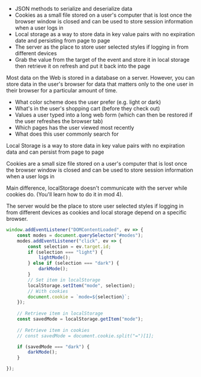 - JSON methods to serialize and deserialize data
- Cookies as a small file stored on a user's computer that is lost once the browser window is closed and can be used to store session information when a user logs in 
- Local storage as a way to store data in key value pairs with no expiration date and persisting from page to page
- The server as the place to store user selected styles if logging in from different devices 
- Grab the value from the target of the event and store it in local storage then retrieve it on refresh and put it back into the page

Most data on the Web is stored in a database on a server. However, 
you can store data in the user's browser for data that 
matters only to the one user in their browser for a particular amount of
time.

- What color scheme does the user prefer (e.g. light or dark)
- What's in the user's shopping cart (before they check out)
- Values a user typed into a long web form (which can then be restored if the user refreshes the browser tab)
- Which pages has the user viewed most recently
- What does this user commonly search for

Local Storage is a way to store data in key value pairs with no
expiration data and can persist from page to page

Cookies are a small size file stored on a user's computer that is lost once the browser window is closed and can be used to store session information when a user logs in 

Main difference, localStorage doesn't communicate with the server while cookies do. (You'll learn how to do it in mod 4).

The server would be the place to store user selected styles if logging in from different devices as cookies and local storage depend on a
specific browser.

```js
window.addEventListener("DOMContentLoaded", ev => {
    const modes = document.querySelector("#modes");
    modes.addEventListener("click", ev => {
        const selection = ev.target.id;
        if (selection === "light") {
            lightMode();
        } else if (selection === "dark") {
            darkMode();
        }
        // Set item in localStorage
        localStorage.setItem("mode", selection);
        // With cookies
        document.cookie = `mode=${selection}`;
    });
    
    // Retrieve item in localStorage
    const savedMode = localStorage.getItem("mode");
    
    // Retrieve item in cookies
    // const savedMode = document.cookie.split("=")[1];

    if (savedMode === "dark") {
        darkMode();
    }

});
```